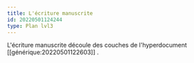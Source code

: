 ```yaml
---
title: L'écriture manuscrite
id: 20220501124244
type: Plan lvl3
---
```



L'écriture manuscrite découle des couches de l'hyperdocument [[générique:20220501122603]] .